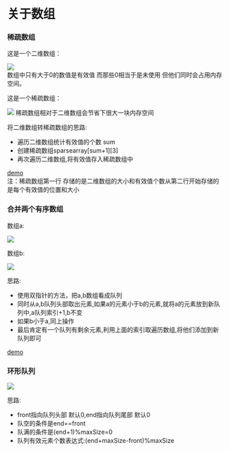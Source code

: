 <h1>关于数组</h1>
<h3>稀疏数组</h3>
<p>这是一个二维数组：<p>
<img src="https://user-images.githubusercontent.com/74183122/204961368-f2bb665e-79f9-4018-9c42-77fee070c6cc.png"/></br>
数组中只有大于0的数值是有效值 而那些0相当于是未使用 但他们同时会占用内存空间。
<p>这是一个稀疏数组：</p>
<img src="https://user-images.githubusercontent.com/74183122/204962177-58135c62-fae4-49b4-ae51-86f1554024b8.png"/>
稀疏数组相对于二维数组会节省下很大一块内存空间
<p>将二维数组转稀疏数组的思路:</p>
<ul>
  <li>遍历二维数组统计有效值的个数 sum</li>
  <li>创建稀疏数组sparsearray[sum+1][3]</li>
  <li>再次遍历二维数组,将有效值存入稀疏数组中</li>
</ul>
<a href="https://github.com/guofulei/data-structure/blob/main/data-structures/src/com/lee/array/SparseArrayDemo.java">demo</a></br>
注：稀疏数组第一行 存储的是二维数组的大小和有效值个数从第二行开始存储的是每个有效值的位置和大小 </br>
<h3>合并两个有序数组</h3>
<p>数组a:</p>
<img src="https://user-images.githubusercontent.com/74183122/204986781-a10c332b-7d03-42d6-9bd1-7991911ac895.png"/>
<p>数组b:</p>
<img src="https://user-images.githubusercontent.com/74183122/204986789-48198f82-8d3d-4334-b8f4-c5b57c15ea45.png"/>
<p>思路:</p>
<ul>
  <li>使用双指针的方法，把a,b数组看成队列</li>
  <li>同时从a,b队列头部取出元素,如果a的元素小于b的元素,就将a的元素放到新队列中,a队列索引+1,b不变</li>
  <li>如果b小于a,同上操作</li>
  <li>最后肯定有一个队列有剩余元素,利用上面的索引取遍历数组,将他们添加到新队列即可</li>
</ul>
<a href="https://github.com/guofulei/data-structure/blob/main/data-structures/src/com/lee/array/OrderArrayDemo.java">demo</a>
<h3>环形队列</h3>
<img src="https://user-images.githubusercontent.com/74183122/204996425-97fe56f7-26a7-43bc-8a3c-b728f6797ce2.png"/>
<p>思路:</p>
<ul>
  <li>front指向队列头部 默认0,end指向队列尾部 默认0</li>
  <li>队空的条件是end==front</li>
  <li>队满的条件是(end+1)%maxSize=0</li>
  <li>队列有效元素个数表达式:(end+maxSize-front)%maxSize</li>
</lu>
